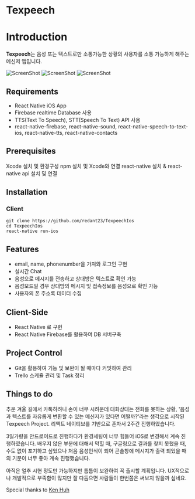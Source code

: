 # **Texpeech**

# Introduction

**Texpeech**는 음성 또는 텍스트로만 소통가능한 상황의 사용자를 소통 가능하게 해주는 메신저 앱입니다.

![ScreenShot](https://lh3.googleusercontent.com/TlIZ_fXG9MjKd7Pa0j_xOezRumUsCf5kgSByircsIyQBJrCRAECoAJJa72aWfsMQmSR0i7KLrfHP_BZK6ylWIxJiEcSlFslQRt6k4e4h5mvLODxQ7A2xwO6G8lXuUnkuKR9Rtq0N5bXC4mptrpKTc806NMXWfwNJ2lU0k2EgDtZC9fxLKgZf_hlurVikQ6CsK7t0vnPgJi7UK90gWhHvTKOP_eiOap5R7sy8Rkup-1KD2IY66-YuvXKNv8LIDB04G-KeNlLkKdpj7CMs_GE1jIzSwNlh-pUYaM9Q1pvwI5X4gg_7fMI8UjRLiaeNs8T9OM9Va73CC-e9FYNes3JE-2Nb1tz6v7CwJS0KgaJXTsIsaCHOxA-wI_MnEVr9_o_uuQT5__VusBUaZu8G0ONfYUaCbx8TKMvFeOhWMKnMyKYaB_jiPChrV9WfoFIiSCUUeUZbgbFHPQm7bJE8GldH1b_-OexTJwJmA78qnU0XS2n2HqfuUIm-HUWKxYQHLhFYnrKDrHIDIKvRiTycVAf0pCLqxWOjkrKsDlDWQ7niJEPQyqyYTfPTrEic3kyZkn4Emts8tv_4xYwkMJ88M2k1Gse1XqH4RbxD-mw5-GLc)
![ScreenShot](https://lh3.googleusercontent.com/BvhZeDifvblgubKfHYKLmutR34AroKu7oJlXwYb2jerNNjXn11u3a4Gck58peZGnAwULZBSvzEhgRpUj-aed9WzfZTW4zF0QQosS_soUVQHpp75avNqUK527gK2KT6cUfzgXaTpiIfWRiIdxMnCSXpSWbalhxkZ-MdgyqwnJHBxnd9aegDkCHo7mGY0qv19V6MsV3_YoqltkHnTMEXsUz7tRnFkd4rcHkBFYaHwoU6JlyU-wcjz2Wk8CadeN2MTM0_g0QVYwXt8eGTIrBhxVvGlSS2_zZfr3IXYRf3vhA1mx6E6vpaMQfPACHrEHMmHcZt79Ije4eR1-8p7W_qGha28CC_ZbHwzGuWopgb1wunYVjt4lfSUN0cHHdNmDfSNdeX2QVAZoiQ2QNwbbVDNtyh-hObcx72UYZO-w5JhsrfyDUVRsGjk92K9uqEGXin3AjVduNHELyHHeFOXNcWSVXlpdR-pVUM3J0ygvC1WH-_HFSjVgY9TnK-pQUmM4cMHXAdBoAgjJdjGc052CbHSTN6tiG-V61Oe62nOzpMppargdkI1lnBndefDnjVXzTYpJ1S81MzBnLsoI16WrJvd55rdromHcspu8Jg5XRjtb)
![ScreenShot](https://lh3.googleusercontent.com/K6Ej7rhvjKQEIqyws_p60Dp6C57c1tig1dZCb8kABkeKHU9LfRm5ngDB-YicLqnwMHdBSisUof5aWIzFSH7gcAgXk9F4VWnxJ5hH8ggh1aERDL-vh2nc1kC6NkzUgpaNCPu3gxsanbKJm5H8nRR0LLBchJbNvn-tMYWhRO1bKCt5d9ha4uGif8hUjc95zCf4mkpEkbwSPeUN1gZwZ43z2QnoSIzUNMpdU_K6f8YU0KX8Kvwo2yrMhWVP__Ge1eE8s5foOMFfnYJ2JMhhIgeo88-bCgKmme5Bg3rmjDhLko1RiuCPCvFfAzIA6q6ee2iJe3qUyiBeSMmAvOhMDkGDpzDQ0tnGOBx0nMRZ86GLBdPNo8VEBoVCT-KysDqoRz6Pyg645GUKRbWbCUgIb1IcPGTFsWZ4ZWAdCLjzDThsNovOJ85vHmlWkGLqFljhhQ3adusywwD0RTmwondr1Hpz5l_YWO15B95daWsnpWOs-8Q0K-FZkF1bDCzjbznO1hQ4jAveA7zHDogmMZJVODOn6d52e3lXpzvY2zbczqRGw9lwZqi3znNsKK74z6Frs1Yk_aHvgdwwh6IxmJMSIxOQ7-u5pBeMNuA4tmMZE8om)

## Requirements


- React Native iOS App
- Firebase realtime Database 사용
- TTS(Text To Speech), STT(Speech To Text) API 사용
- react-native-firebase, react-native-sound, react-native-speech-to-text-ios, react-native-tts, react-native-contacts


## Prerequisites

Xcode 설치 및 환경구성
npm 설치 및 Xcode와 연결
react-native 설치 & react-native api 설치 및 연결

## Installation

### Client
```
git clone https://github.com/redant23/TexpeechIos
cd TexpeechIos
react-native run-ios

```

## Features

- email, name, phonenumber을 가져와 로그인 구현
- 실시간 Chat
- 음성으로 메시지를 전송하고 상대방은 텍스트로 확인 가능
- 음성모드일 경우 상대방의 메시지 및 접속정보를 음성으로 확인 가능
- 사용자의 폰 주소록 데이터 수집


## Client-Side

- React Native 로 구현
- React Native Firebase를 활용하여 DB 서버구축


## Project Control

- Git을 활용하여 기능 및 보완이 될 때마다 커밋하여 관리
- Trello 스케쥴 관리 및 Task 정리


## Things to do

추운 겨울 길에서 카톡하려니 손이 너무 시려운데 대화상대는 전화를 못하는 상황, 
'음성과 텍스트를 자유롭게 변환할 수 있는 메신저가 있다면 어떨까?'라는 생각으로 시작된 Texpeech Project.
리액트 네이티브를 기반으로 혼자서 2주간 진행하였습니다.

3일가량을 안드로이드로 진행하다가 환경세팅이 너무 힘들어 iOS로 변경해서 계속 진행하였습니다.
배우지 않은 부분에 대해서 막힐 때, 구글링으로 결과를 찾지 못했을 때, 수도 없이 포기하고 싶었으나 
처음 음성인식이 되어 콘솔창에 메시지가 출력 되었을 때의 기분이 너무 좋아 계속 진행했습니다.

아직은 얼추 시현 정도만 가능하지만 틈틈이 보완하여 꼭 출시할 계획입니다.
UX적으로나 개발적으로 부족함이 많지만 잘 다듬으면 사람들이 한번쯤은 써보지 않을까 싶네요.


Special thanks to [Ken Huh](https://github.com/Ken123777)
